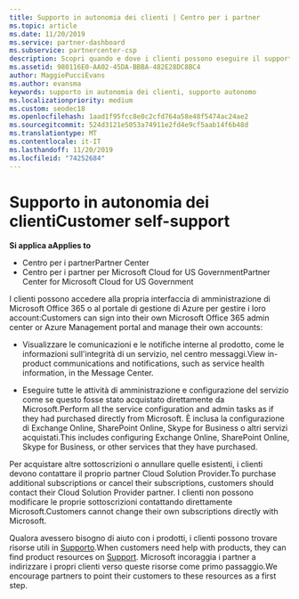 ```yaml
---
title: Supporto in autonomia dei clienti | Centro per i partner
ms.topic: article
ms.date: 11/20/2019
ms.service: partner-dashboard
ms.subservice: partnercenter-csp
description: Scopri quando e dove i clienti possono eseguire il supporto autonomo per gestire i propri account e quando devono contattare il proprio partner Cloud Solution Provider.
ms.assetid: 980116E0-AA02-45DA-BBBA-482E28DC8BC4
author: MaggiePucciEvans
ms.author: evansma
keywords: supporto in autonomia dei clienti, supporto autonomo
ms.localizationpriority: medium
ms.custom: seodec18
ms.openlocfilehash: 1aad1f95fcc8e0c2cfd764a58e48f5474ac24ae2
ms.sourcegitcommit: 524d3121e5053a74911e2fd4e9cf5aab14f6b48d
ms.translationtype: MT
ms.contentlocale: it-IT
ms.lasthandoff: 11/20/2019
ms.locfileid: "74252684"
---
```

# <a name="customer-self-support"></a><span data-ttu-id="dd91d-104">Supporto in autonomia dei clienti</span><span class="sxs-lookup"><span data-stu-id="dd91d-104">Customer self-support</span></span>

<span data-ttu-id="dd91d-105">**Si applica a**</span><span class="sxs-lookup"><span data-stu-id="dd91d-105">**Applies to**</span></span>

-  <span data-ttu-id="dd91d-106">Centro per i partner</span><span class="sxs-lookup"><span data-stu-id="dd91d-106">Partner Center</span></span>
-  <span data-ttu-id="dd91d-107">Centro per i partner per Microsoft Cloud for US Government</span><span class="sxs-lookup"><span data-stu-id="dd91d-107">Partner Center for Microsoft Cloud for US Government</span></span>


<span data-ttu-id="dd91d-108">I clienti possono accedere alla propria interfaccia di amministrazione di Microsoft Office 365 o al portale di gestione di Azure per gestire i loro account:</span><span class="sxs-lookup"><span data-stu-id="dd91d-108">Customers can sign into their own Microsoft Office 365 admin center or Azure Management portal and manage their own accounts:</span></span>

-   <span data-ttu-id="dd91d-109">Visualizzare le comunicazioni e le notifiche interne al prodotto, come le informazioni sull'integrità di un servizio, nel centro messaggi.</span><span class="sxs-lookup"><span data-stu-id="dd91d-109">View in-product communications and notifications, such as service health information, in the Message Center.</span></span>

-   <span data-ttu-id="dd91d-110">Eseguire tutte le attività di amministrazione e configurazione del servizio come se questo fosse stato acquistato direttamente da Microsoft.</span><span class="sxs-lookup"><span data-stu-id="dd91d-110">Perform all the service configuration and admin tasks as if they had purchased directly from Microsoft.</span></span> <span data-ttu-id="dd91d-111">È inclusa la configurazione di Exchange Online, SharePoint Online, Skype for Business o altri servizi acquistati.</span><span class="sxs-lookup"><span data-stu-id="dd91d-111">This includes configuring Exchange Online, SharePoint Online, Skype for Business, or other services that they have purchased.</span></span>

<span data-ttu-id="dd91d-112">Per acquistare altre sottoscrizioni o annullare quelle esistenti, i clienti devono contattare il proprio partner Cloud Solution Provider.</span><span class="sxs-lookup"><span data-stu-id="dd91d-112">To purchase additional subscriptions or cancel their subscriptions, customers should contact their Cloud Solution Provider partner.</span></span> <span data-ttu-id="dd91d-113">I clienti non possono modificare le proprie sottoscrizioni contattando direttamente Microsoft.</span><span class="sxs-lookup"><span data-stu-id="dd91d-113">Customers cannot change their own subscriptions directly with Microsoft.</span></span>

<span data-ttu-id="dd91d-114">Qualora avessero bisogno di aiuto con i prodotti, i clienti possono trovare risorse utili in [Supporto](https://partnercenter.microsoft.com/partner/support).</span><span class="sxs-lookup"><span data-stu-id="dd91d-114">When customers need help with products, they can find product resources on [Support](https://partnercenter.microsoft.com/partner/support).</span></span> <span data-ttu-id="dd91d-115">Microsoft incoraggia i partner a indirizzare i propri clienti verso queste risorse come primo passaggio.</span><span class="sxs-lookup"><span data-stu-id="dd91d-115">We encourage partners to point their customers to these resources as a first step.</span></span>

 

 



